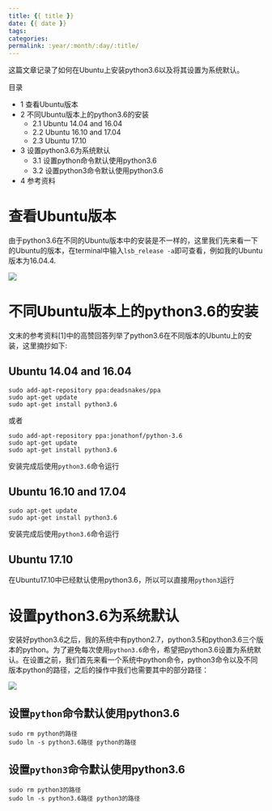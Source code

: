 ```yaml
---
title: {{ title }}
date: {{ date }}
tags:
categories: 
permalink: :year/:month/:day/:title/
---
```


这篇文章记录了如何在Ubuntu上安装python3.6以及将其设置为系统默认。

目录

*   1 查看Ubuntu版本
*   2 不同Ubuntu版本上的python3.6的安装
    *   2.1 Ubuntu 14.04 and 16.04
    *   2.2 Ubuntu 16.10 and 17.04
    *   2.3 Ubuntu 17.10
*   3 设置python3.6为系统默认
    *   3.1 设置python命令默认使用python3.6
    *   3.2 设置python3命令默认使用python3.6
*   4 参考资料

# 查看Ubuntu版本

由于python3.6在不同的Ubuntu版本中的安装是不一样的，这里我们先来看一下的Ubuntu的版本，在terminal中输入`lsb_release -a`即可查看，例如我的Ubuntu版本为16.04.4.

![](https://upload-images.jianshu.io/upload_images/4815334-5354a30aedb7fd2c.PNG?imageMogr2/auto-orient/strip%7CimageView2/2/w/1240)


# 不同Ubuntu版本上的python3.6的安装

文末的参考资料[1]中的高赞回答列举了python3.6在不同版本的Ubuntu上的安装，这里摘抄如下:

## Ubuntu 14.04 and 16.04

```
sudo add-apt-repository ppa:deadsnakes/ppa
sudo apt-get update
sudo apt-get install python3.6
```

或者

```
sudo add-apt-repository ppa:jonathonf/python-3.6
sudo apt-get update
sudo apt-get install python3.6
```

安装完成后使用`python3.6`命令运行

## Ubuntu 16.10 and 17.04

```
sudo apt-get update
sudo apt-get install python3.6
```

安装完成后使用`python3.6`命令运行

## Ubuntu 17.10

在Ubuntu17.10中已经默认使用python3.6，所以可以直接用`python3`运行

# 设置python3.6为系统默认

安装好python3.6之后，我的系统中有python2.7，python3.5和python3.6三个版本的python。为了避免每次使用`python3.6`命令，希望把python3.6设置为系统默认。在设置之前，我们首先来看一个系统中python命令，python3命令以及不同版本python的路径，之后的操作中我们也需要其中的部分路径：

![](https://upload-images.jianshu.io/upload_images/4815334-c685b9e656492821.png?imageMogr2/auto-orient/strip%7CimageView2/2/w/1240)

## 设置`python`命令默认使用python3.6

```
sudo rm python的路径
sudo ln -s python3.6路径 python的路径
```

## 设置`python3`命令默认使用python3.6

```
sudo rm python3的路径
sudo ln -s python3.6路径 python3的路径
```
